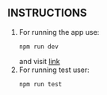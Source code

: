 
## INSTRUCTIONS

1. For running the app use:
   ```
   npm run dev
   ```
    and visit [link](http://127.0.0.1:5173/)
2. For running test user:
    ```
    npm run test
    ```

